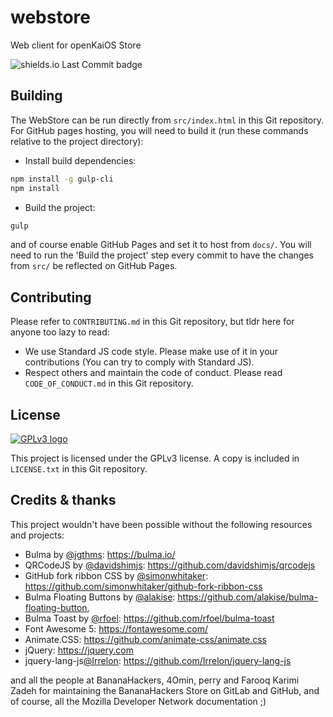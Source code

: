 # webstore
Web client for openKaiOS Store

![shields.io Last Commit badge](https://img.shields.io/github/last-commit/jkelol111/webstore)

## Building

The WebStore can be run directly from `src/index.html` in this Git repository. For GitHub pages hosting, you will need to build it (run these commands relative to the project directory):

- Install build dependencies:
```bash
npm install -g gulp-cli
npm install
```
- Build the project:
```bash
gulp
```

and of course enable GitHub Pages and set it to host from `docs/`. You will need to run the 'Build the project' step every commit to have the changes from `src/` be reflected on GitHub Pages.

## Contributing

Please refer to `CONTRIBUTING.md` in this Git repository, but tldr here for anyone too lazy to read:

- We use Standard JS code style. Please make use of it in your contributions (You can try to comply with Standard JS).
- Respect others and maintain the code of conduct. Please read `CODE_OF_CONDUCT.md` in this Git repository.

## License

[![GPLv3 logo](https://www.gnu.org/graphics/gplv3-127x51.png)](https://www.gnu.org/licenses/gpl-3.0.html)

This project is licensed under the GPLv3 license. A copy is included in `LICENSE.txt` in this Git repository.

## Credits & thanks

This project wouldn't have been possible without the following resources and projects:

- Bulma by [@jgthms](https://github.com/jgthms): https://bulma.io/
- QRCodeJS by [@davidshimjs](https://github.com/davidshimjs): https://github.com/davidshimjs/qrcodejs
- GitHub fork ribbon CSS by [@simonwhitaker](https://github.com/simonwhitaker): https://github.com/simonwhitaker/github-fork-ribbon-css
- Bulma Floating Buttons by [@alakise](https://github.com/alakise): https://github.com/alakise/bulma-floating-button,
- Bulma Toast by [@rfoel](https://github.com/rfoel): https://github.com/rfoel/bulma-toast
- Font Awesome 5: https://fontawesome.com/
- Animate.CSS: https://github.com/animate-css/animate.css
- jQuery: https://jquery.com
- jquery-lang-js[@Irrelon](https://github.com/Irrelon): https://github.com/Irrelon/jquery-lang-js

and all the people at BananaHackers, 4Omin, perry and Farooq Karimi Zadeh for maintaining the BananaHackers Store on GitLab and GitHub, and of course, all the Mozilla Developer Network documentation ;)